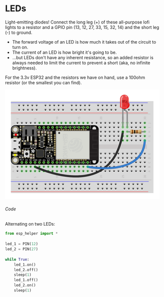 # LEDs

Light-emitting diodes! Connect the long leg (+) of these all-purpose lofi lights to a resistor and a GPIO pin (13, 12, 27, 33, 15, 32, 14) and the short leg (-) to ground.

- The forward voltage of an LED is how much it takes out of the circuit to turn on.
- The current of an LED is how bright it's going to be.
- ...but LEDs don't have any inherent resistance, so an added resistor is always needed to limit the current to prevent a short (aka, no infinite brightness).

For the 3.3v ESP32 and the resistors we have on hand, use a 100ohm resistor (or the smallest you can find).

<!-- To calculate the value of resistor given a 3.3v (ESP32) or 5v (Arduino) supply_voltage:
`R = (supply_voltage - forward_voltage) / current` (or use a [resistor calculator](https://www.digikey.in/en/resources/conversion-calculators/conversion-calculator-led-series-resistor))

Product: https://www.adafruit.com/product/4203

Red, Yellow, Green (~2v forward voltage at 20mA):
- Resistor @ 3.3v: 65 ohms
- Resistor @ 5v: 150 ohms


Blue, White (~3v forward voltage at 20mA):
- Resistor @ 3.3v: 15 ohms
- Resistor @ 5v: 100 ohms -->

![](img/15_led.png)


###### Code

Alternating on two LEDs:
```py
from esp_helper import *

led_1 = PIN(12)
led_2 = PIN(27)

while True:
    led_1.on()
    led_2.off()
    sleep(1)
    led_1.off()
    led_2.on()
    sleep(1)
```
